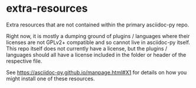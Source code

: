 # extra-resources
Extra resources that are not contained within the primary asciidoc-py repo.

Right now, it is mostly a dumping ground of plugins / languages where their
licenses are not GPLv2+ compatible and so cannot live in asciidoc-py itself.
This repo itself does not currently have a license, but the plugins / languages
should all have a license included in the folder or header of the respective file.

See https://asciidoc-py.github.io/manpage.html#X1 for details on how you might
install one of these resources.
